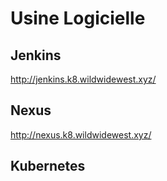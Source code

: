 # Usine Logicielle 

## Jenkins 

http://jenkins.k8.wildwidewest.xyz/

## Nexus

http://nexus.k8.wildwidewest.xyz/

## Kubernetes

